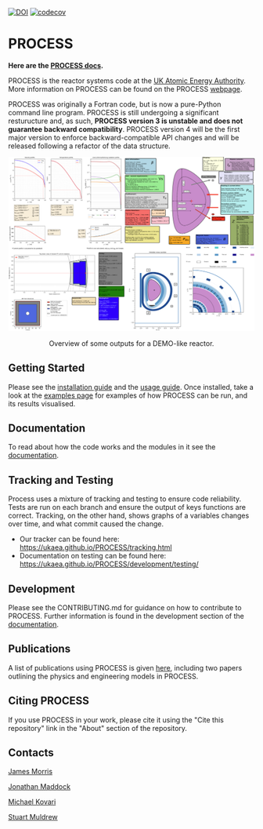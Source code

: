 [![DOI](https://zenodo.org/badge/DOI/10.5281/zenodo.8338226.svg)](https://doi.org/10.5281/zenodo.8338226) [![codecov](https://codecov.io/gh/ukaea/process/graph/badge.svg?token=F94XDNUIX0)](https://codecov.io/gh/ukaea/process)

# PROCESS

**Here are the [PROCESS docs](https://ukaea.github.io/PROCESS/).**

PROCESS is the reactor systems code at the [UK Atomic Energy Authority](https://ccfe.ukaea.uk/). More information on PROCESS can be found on the PROCESS [webpage](https://ccfe.ukaea.uk/resources/process/).

PROCESS was originally a Fortran code, but is now a pure-Python command line program. PROCESS is still undergoing a significant resturucture and, as such, **PROCESS version 3 is unstable and does not guarantee backward compatibility**. PROCESS version 4 will be the first major version to enforce backward-compatible API changes and will be released following a refactor of the data structure. 



![Blender_and_output](./documentation/images/README_image.PNG)
<center>Overview of some outputs for a DEMO-like reactor.</center>


## Getting Started
Please see the [installation guide](https://ukaea.github.io/PROCESS/installation/introduction/) and the [usage guide](https://ukaea.github.io/PROCESS/usage/running-process/). Once installed, take a look at the [examples page](https://ukaea.github.io/PROCESS/usage/examples/) for examples of how PROCESS can be run, and its results visualised. 

## Documentation
To read about how the code works and the modules in it see the [documentation](https://ukaea.github.io/PROCESS/).

## Tracking and Testing
Process uses a mixture of tracking and testing to ensure code reliability. Tests are run on each branch and ensure the output of keys functions are correct. Tracking, on the other hand, shows graphs of a variables changes over time, and what commit caused the change.

* Our tracker can be found here: https://ukaea.github.io/PROCESS/tracking.html
* Documentation on testing can be found here: https://ukaea.github.io/PROCESS/development/testing/

## Development
Please see the CONTRIBUTING.md for guidance on how to contribute to PROCESS. Further information is found in the development section of the [documentation](https://ukaea.github.io/PROCESS/).

## Publications
A list of publications using PROCESS is given [here](https://ukaea.github.io/PROCESS/publications), including two papers outlining the physics and engineering models in PROCESS.

## Citing PROCESS
If you use PROCESS in your work, please cite it using the "Cite this repository" link in the "About" section of the repository.

## Contacts
[James Morris](mailto:james.morris2@ukaea.uk)

[Jonathan Maddock](mailto:jonathan.maddock@ukaea.uk)

[Michael Kovari](mailto:michael.kovari@ukaea.uk)

[Stuart Muldrew](mailto:stuart.muldrew@ukifs.uk)
